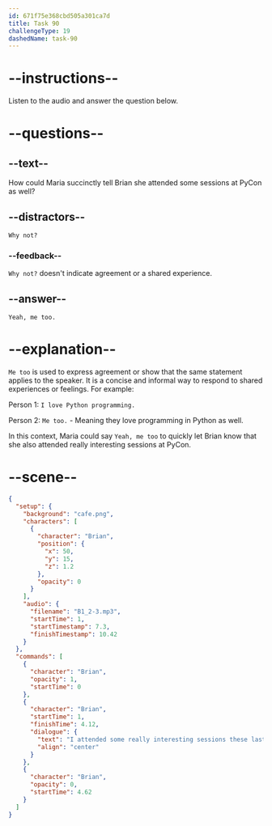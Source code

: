 ```yaml
---
id: 671f75e368cbd505a301ca7d
title: Task 90
challengeType: 19
dashedName: task-90
---
```


<!-- SPEAKING -->

<!-- (Audio) Brian: I attended some really interesting sessions these last few days. -->

# --instructions--

Listen to the audio and answer the question below.

# --questions--

## --text--

How could Maria succinctly tell Brian she attended some sessions at PyCon as well?

## --distractors--

`Why not?`

### --feedback--

`Why not?` doesn't indicate agreement or a shared experience.

## --answer--

`Yeah, me too.`

# --explanation--

`Me too` is used to express agreement or show that the same statement applies to the speaker. It is a concise and informal way to respond to shared experiences or feelings.  For example: 

Person 1: `I love Python programming.` 

Person 2: `Me too.`  - Meaning they love programming in Python as well.

In this context, Maria could say `Yeah, me too` to quickly let Brian know that she also attended really interesting sessions at PyCon.

# --scene--

```json
{
  "setup": {
    "background": "cafe.png",
    "characters": [
      {
        "character": "Brian",
        "position": {
          "x": 50,
          "y": 15,
          "z": 1.2
        },
        "opacity": 0
      }
    ],
    "audio": {
      "filename": "B1_2-3.mp3",
      "startTime": 1,
      "startTimestamp": 7.3,
      "finishTimestamp": 10.42
    }
  },
  "commands": [
    {
      "character": "Brian",
      "opacity": 1,
      "startTime": 0
    },
    {
      "character": "Brian",
      "startTime": 1,
      "finishTime": 4.12,
      "dialogue": {
        "text": "I attended some really interesting sessions these last few days.",
        "align": "center"
      }
    },
    {
      "character": "Brian",
      "opacity": 0,
      "startTime": 4.62
    }
  ]
}
```

